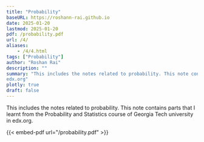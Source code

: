 ```yaml
---
title: "Probability" 
baseURL: https://roshann-rai.github.io
date: 2025-01-20
lastmod: 2025-01-20
pdf: /probability.pdf
url: /4/
aliases: 
    - /4/4.html
tags: ["Probability"]
author: "Roshan Rai"
description: "" 
summary: "This includes the notes related to probability. This note contains parts that I learnt from the Probability and Statistics course of Georgia Tech university's
edx.org" 
plotly: true
draft: false
---
```


This includes the notes related to probability. This note contains parts that I learnt from the Probability and Statistics course of Georgia Tech university in
edx.org.

{{< embed-pdf url="/probability.pdf" >}}